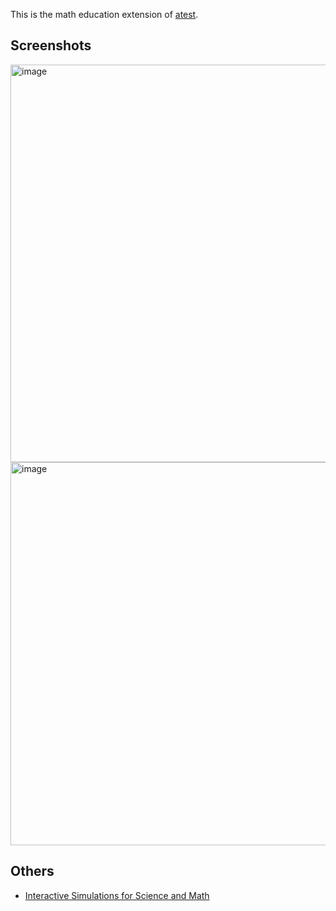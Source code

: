 This is the math education extension of [atest](https://github.com/LinuxSuRen/api-testing).

## Screenshots

<img width="898" height="636" alt="image" src="https://github.com/user-attachments/assets/19e59de6-52f2-4761-a9c2-2eda9bca50e4" />

<img width="901" height="613" alt="image" src="https://github.com/user-attachments/assets/835d41a6-e66d-4ae2-a271-53c7531412d2" />

## Others

* [Interactive Simulations for Science and Math](https://phet.colorado.edu/)
